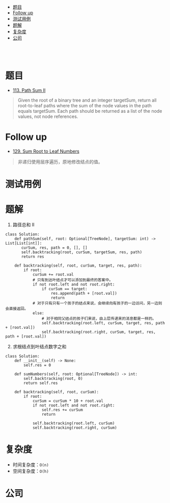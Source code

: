- [题目](#题目)
- [Follow up](#follow-up)
- [测试用例](#测试用例)
- [题解](#题解)
- [复杂度](#复杂度)
- [公司](#公司)

</br></br>

# 题目
- [113. Path Sum II](https://leetcode.com/problems/path-sum-ii/description/)
> Given the root of a binary tree and an integer targetSum, return all root-to-leaf paths where the sum of the node values in the path equals targetSum. Each path should be returned as a list of the node values, not node references.

# Follow up
- [129. Sum Root to Leaf Numbers](https://leetcode.com/problems/sum-root-to-leaf-numbers/)
> 非递归使用层序遍历，原地修改结点的值。

# 测试用例

# 题解
1. 路径总和 II
```
class Solution:
    def pathSum(self, root: Optional[TreeNode], targetSum: int) -> List[List[int]]:
       curSum, res, path = 0, [], []
       self.backtracking(root, curSum, targetSum, res, path) 
       return res

    def backtracking(self, root, curSum, target, res, path):
        if root:
            curSum += root.val
            # 只有到达叶结点才可以添加到最终的答案中。
            if not root.left and not root.right:
                if curSum == target:
                    res.append(path + [root.val])
                    return
            # 对于只有只有一个孩子的结点来说，会继续向有孩子的一边访问，另一边则会直接返回。
            else:
                # 对于相同父结点的孩子们来说，由上层传递来的消息都是一样的。
                self.backtracking(root.left, curSum, target, res, path + [root.val])
                self.backtracking(root.right, curSum, target, res, path + [root.val])
```
2. 求根结点到叶结点数字之和
```
class Solution:
    def __init__(self) -> None:
        self.res = 0

    def sumNumbers(self, root: Optional[TreeNode]) -> int:
        self.backtracking(root, 0)
        return self.res
        
    def backtracking(self, root, curSum):
        if root:
            curSum = curSum * 10 + root.val
            if not root.left and not root.right:
                self.res += curSum
                return

            self.backtracking(root.left, curSum)
            self.backtracking(root.right, curSum)
```

# 复杂度
- 时间复杂度：`O(n)`
- 空间复杂度：`O(h)`

# 公司
